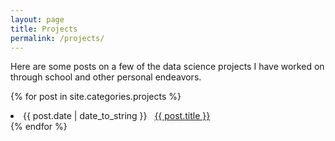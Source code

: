 ```yaml
---
layout: page
title: Projects
permalink: /projects/
---
```


Here are some posts on a few of the data science projects I have worked on through school and other personal endeavors. 

{% for post in site.categories.projects %}
 <li><span>{{ post.date | date_to_string }}</span> &nbsp; <a href="{{ post.url }}">{{ post.title }}</a></li>
{% endfor %}